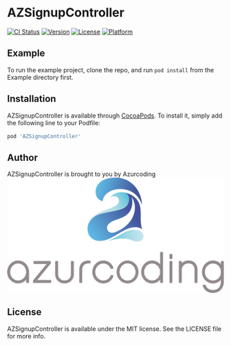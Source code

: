 # AZSignupController

[![CI Status](http://img.shields.io/travis/codingalex/AZSignupController.svg?style=flat)](https://travis-ci.org/codingalex/AZSignupController)
[![Version](https://img.shields.io/cocoapods/v/AZSignupController.svg?style=flat)](http://cocoapods.org/pods/AZSignupController)
[![License](https://img.shields.io/cocoapods/l/AZSignupController.svg?style=flat)](http://cocoapods.org/pods/AZSignupController)
[![Platform](https://img.shields.io/cocoapods/p/AZSignupController.svg?style=flat)](http://cocoapods.org/pods/AZSignupController)

## Example

To run the example project, clone the repo, and run `pod install` from the Example directory first.

## Installation

AZSignupController is available through [CocoaPods](http://cocoapods.org). To install
it, simply add the following line to your Podfile:

```ruby
pod 'AZSignupController'
```

## Author

AZSignupController is brought to you by Azurcoding
[![Azurcoding Logo](azurcoding.png)](https://azurcoding.com)

## License

AZSignupController is available under the MIT license. See the LICENSE file for more info.
